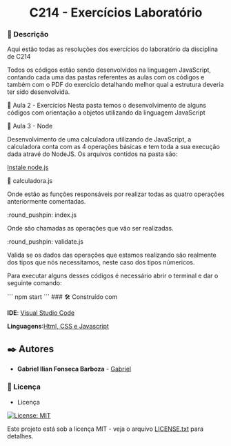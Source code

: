 <h1 align ="center">C214 - Exercícios Laboratório</h1>

### :speech_balloon: Descrição 
<p>Aqui estão todas as resoluções dos exercícios do laboratório da disciplina de C214</p>
<p>Todos os códigos estão sendo desenvolvidos na linguagem JavaScript, contando cada uma das pastas referentes as aulas com os códigos e também com o PDF do exercício detalhando melhor qual a estrutura deveria ter sido desenvolvida.</p>

📂 Aula 2 - Exercícios
Nesta pasta temos o desenvolvimento de alguns códigos com orientação a objetos utilizando da linguagem JavaScript

📂 Aula 3 - Node
<p>Desenvolvimento de uma calculadora utilizando de JavaScript, a calculadora conta com as 4 operações básicas e tem toda a sua execução dada atravé do NodeJS. Os arquivos contidos na pasta são:</p>

[Instale node.js](https://nodejs.org/en/)

:round_pushpin: calculadora.js 
<p>Onde estão as funções responsáveis por realizar todas as quatro operações anteriormente comentadas.</p>
:round_pushpin: index.js
<p>Onde são chamadas as operações que vão ser realizadas.</p>
:round_pushpin: validate.js
<p>Valida se os dados das operações que estamos realizando são realmente dos tipos que nós necessitamos, neste caso dos tipos númericos.</p>

<p>Para executar alguns desses códigos é necessário abrir o terminal e dar o seguinte comando:</p>
```
npm start
```
### 🛠️ Construído com

**IDE**: [Visual Studio Code](https://code.visualstudio.com/)

**Linguagens**:[Html, CSS e Javascript](https://www.devmedia.com.br/primeiros-passos-no-html5-javascript-e-css3/25647)

## ✒️ Autores

* **Gabriel Ilian Fonseca Barboza** - [Gabriel](https://github.com/G-ilian)

### 📄 Licença

- Licença

[![License: MIT](https://img.shields.io/badge/License-MIT-yellow.svg)](https://badges.mit-license.org/)

Este projeto está sob a licença MIT - veja o arquivo [LICENSE.txt](https://github.com/G-ilian/C214-Laboratorio/blob/main/LICENSE) para detalhes.